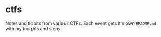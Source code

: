 # ctfs

Notes and tidbits from various CTFs.  Each event gets it's own `README.md` with my toughts and steps.
